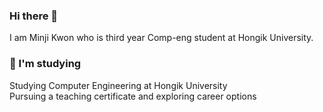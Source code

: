 ### Hi there 👋

<!--
**himinji/himinji** is a ✨ _special_ ✨ repository because its `README.md` (this file) appears on your GitHub profile.

Here are some ideas to get you started:

- 🔭 I’m currently working on ...
- 🌱 I’m currently learning ...
- 👯 I’m looking to collaborate on ...
- 🤔 I’m looking for help with ...
- 💬 Ask me about ...
- 📫 How to reach me: ...
- 😄 Pronouns: ...
- ⚡ Fun fact: ...
-->

I am Minji Kwon who is third year Comp-eng student at Hongik University.   

### 🌱 I'm studying

Studying Computer Engineering at Hongik University   
Pursuing a teaching certificate and exploring career options
